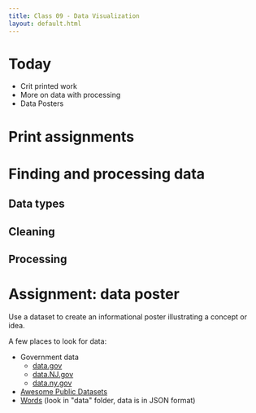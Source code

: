 ```yaml
---
title: Class 09 - Data Visualization
layout: default.html
---
```


# Today

* Crit printed work
* More on data with processing
* Data Posters

# Print assignments


# Finding and processing data

## Data types

## Cleaning

## Processing

# Assignment: data poster


Use a dataset to create an informational poster illustrating a concept or idea.

A few places to look for data:

* Government data
  * [data.gov](https://www.data.gov/)
  * [data.NJ.gov](https://data.nj.gov/)
  * [data.ny.gov](https://data.ny.gov/)
* [Awesome Public Datasets](https://github.com/caesar0301/awesome-public-datasets)
* [Words](https://github.com/dariusk/corpora) (look in "data" folder, data is in JSON format)